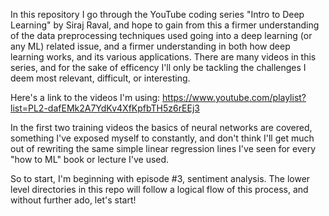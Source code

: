 In this repository I go through the YouTube coding series "Intro to Deep Learning" by Siraj Raval, and hope to gain from this a firmer understanding of the data preprocessing techniques used going into a deep learning (or any ML) related issue, and a firmer understanding in both how deep learning works, and its various applications. There are many videos in this series, and for the sake of efficency I'll only be tackling the challenges I deem most relevant, difficult, or interesting. 


Here's a link to the videos I'm using: https://www.youtube.com/playlist?list=PL2-dafEMk2A7YdKv4XfKpfbTH5z6rEEj3



In the first two training videos the basics of neural networks are covered, something I've exposed myself to constantly, and don't think I'll get much out of rewriting the same simple linear regression lines I've seen for every "how to ML" book or lecture I've used. 

So to start, I'm beginning with episode #3, sentiment analysis. The lower level directories in this repo will follow a logical flow of this process, and without further ado, let's start!


